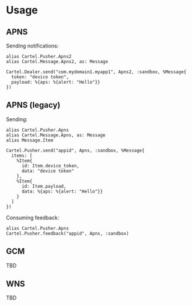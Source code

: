 # Usage

## APNS

Sending notifications:

    alias Cartel.Pusher.Apns2
    alias Cartel.Message.Apns2, as: Message

    Cartel.Dealer.send("com.mydomain1.myapp1", Apns2, :sandbox, %Message{
      token: "device token",
      payload: %{aps: %{alert: "Hello"}}
    })

## APNS (legacy)

Sending:

    alias Cartel.Pusher.Apns
    alias Cartel.Message.Apns, as: Message
    alias Message.Item

    Cartel.Pusher.send("appid", Apns, :sandbox, %Message{
      items: [
        %Item{
          id: Item.device_token,
          data: "device token"
        },
        %Item{
          id: Item.payload,
          data: %{aps: %{alert: "Hello"}}
        }
      ]
    })

Consuming feedback:

    alias Cartel.Pusher.Apns
    Cartel.Pusher.feedback("appid", Apns, :sandbox)

## GCM

TBD

## WNS

TBD
